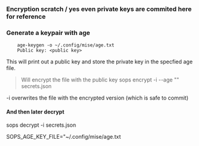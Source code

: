 ### Encryption scratch / yes even private keys are commited here for reference

### Generate a keypair with age

```shell
    age-keygen -o ~/.config/mise/age.txt
    Public key: <public key>
```

This will print out a public key and store the private key in the specfied age file.

> Will encrypt the file with the public key
sops encrypt -i --age "<public key>" secrets.json

-i overwrites the file with the encrypted version (which is safe to commit)

#### And then later decrypt
sops decrypt -i secrets.json

SOPS_AGE_KEY_FILE="~/.config/mise/age.txt
